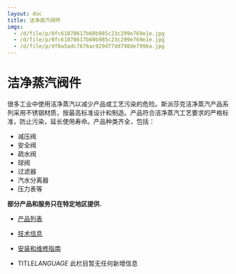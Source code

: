 ```yaml
---
layout: doc
title: 洁净蒸汽阀件
imgs:
  - /d/file/p/0fc61070617b60b985c23c299e769e1e.jpg
  - /d/file/p/0fc61070617b60b985c23c299e769e1e.jpg
  - /d/file/p/df8a5adc7676ac929d77dd798de7996a.jpg
---
```


# 洁净蒸汽阀件

很多工业中使用洁净蒸汽以减少产品或工艺污染的危险。斯派莎克洁净蒸汽产品系列采用不锈钢材质，按最高标准设计和制造。产品符合洁净蒸汽工艺要求的严格标准，防止污染，延长使用寿命。产品种类齐全，包括：

- 减压阀
- 安全阀
- 疏水阀
- 球阀
- 过滤器
- 汽水分离器
- 压力表等

**部分产品和服务只在特定地区提供.**

- [产品列表](<javascript:navactive(1);>)
- [技术信息](<javascript:navactive(2);>)
- [安装和维修指南](<javascript:navactive(3);>)

- TITLE*LANGUAGE*
  此栏目暂无任何新增信息

